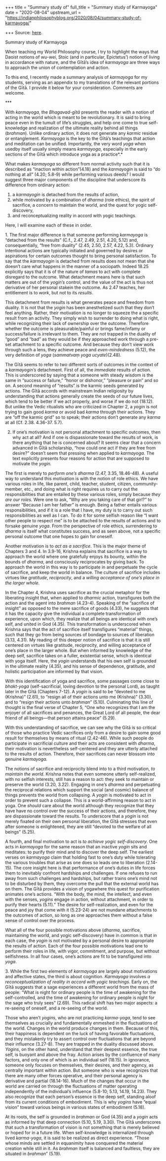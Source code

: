 +++
title = "Summary study of"
full_title = "Summary study of Karmayoga"
date = "2020-08-04"
upstream_url = "https://indianphilosophyblog.org/2020/08/04/summary-study-of-karmayoga/"

+++
Source: [here](https://indianphilosophyblog.org/2020/08/04/summary-study-of-karmayoga/).

Summary study of Karmayoga

When teaching my World Philosophy course, I try to highlight the ways
that Daoist notions of *wu-wei*, Stoic (and in particular, Epictetus’)
notion of living in accordance with nature, and the Gītā’s idea of
*karmayoga* are three ways to approach the union of contemplation and
action.

To this end, I recently made a summary analysis of *karmayoga* for my
students, serving as an appendix to my translations of the relevant
portions of the Gītā. I provide it below for your consideration.
Comments are welcome.

\*\*\*

With *karmayoga*, the *Bhagavad-gītā* presents the reader with a notion
of acting in the world which is meant to be revolutionary. It is said to
bring peace even in the tumult of life’s struggles, and help one come to
true self-knowledge and realization of the ultimate reality behind all
things (*brahman*). Unlike ordinary action, it does not generate any
*karmic* residue or entanglement. *Karmayoga* is the key to the Gītā’s
teachings that action and meditation can be unified. Importantly, the
very word *yoga* when usedby itself usually simply means *karmayoga*,
especially in the early sections of the Gītā which introduce yoga as a
practice*.*

What makes *karmayoga* so different from normal activity such that it is
described as “inaction within action”(4.18) and the *karmayogin* is said
to “do nothing at all” (4.20; 5.8-9) while performing various deeds? I
would suggest three major components of the discipline that underscore
its difference from ordinary action:

1.  a *karmayogin* is detached from the results of action,
2.  while motivated by a combination of *dharma* (role ethics), the
    spirit of sacrifice, a concern to maintain the world, and the quest
    for yogic self-discovery,
3.  and reconceptualizing reality in accord with yogic teachings.

Here, I will examine each of these in order.  
  

1\. The first major difference is that someone performing *karmayoga* is
“detached from the results” (C.f., 2.47, 2.49, 2.51, 4.20, 5.12) and,
consequentially, “free from duality” (2.45, 2.50, 2.57, 4.22, 5.3).
Ordinary intentional actions are typically initiated and governed by
desires or aspirations for certain outcomes thought to bring personal
satisfaction. To say that the *karmayogin* is detached from results does
not mean that she doesn’t care what happens in the manner of a
sociopath. Indeed 18.25 explicitly says that it is of the nature of
*tamas* to act with complete disregard to the outcome. What detachment
means here is that such matters are out of the *yogin’s* control, and
the value of the act is thus not derivative of her personal stakein the
outcome. As 2.47 teaches, her entitlement is to *work*, but not to its
*results*.

This detachment from results is what generates peace and freedom from
duality. It is not that the *yogin* has been anesthetized such that they
don’t feel anything. Rather, their motivation is no longer to squeeze
the a specific result from an activity. They simply wish to surrender to
doing what is right, while recognizing their lack of ownership over the
outcome. Therefore whether the outcome is pleasurable/painful or brings
fame/infamy or success/failure is irrelevant to them. They are not
trapped in the duality of “good” and “bad” as they would be if they
approached work through a pre-set attachment to a specific outcome. And
because they don’t view work through such a lens, they achieve peace and
*even-mindedness* (5.12), the very definition of *yoga* (*sammatvaṃ yoga
ucyate*)(2.48).

The Gītā seems to refer to two different sorts of outcomes in the
context of a *karmayogin’s* detachment. First of all, the *immediate*
results of action. This is underscored by saying that a someone with
steady wisdom is the same in “success or failure,” “honor or dishonor,”
“pleasure or pain” and so on. A second meaning of “results” is the
karmic seeds generated by actions. The Gītā accords with mainstream
Indian religiosity by understanding that actions generally create the
seeds of our future lives, which tend to be better if we act properly,
and worse if we do not (18.12). But unlike the Vedic ritualists who are
criticized in Chapter 2, a *yogin* is not trying to gain good *karma* or
avoid bad *karma* through their actions. They are “off the karmic grid”
so to speak; their actions don’t generate any *karma* at all (Cf. 2.38.
4.36-37. 5.7).

 2. If one’s motivation is not personal attachment to
specific outcomes, then why act at all? And if one is dispassionate
toward the results of work, is there anything that he is concerned
about? It seems clear that a concern advanced in Gītā scholarship, “how
could one act if they are free from desire?” doesn’t seem that pressing
when applied to *karmayoga.* The text explicitly presents four reasons
for action that are supposed to motivate the *yogin.*

The first is merely to *perform one’s dharma* (2.47, 3.35, 18.46-48). A
useful way to understand this motivation is with the notion of role
ethics. We have various roles in life, like parent, child, teacher,
student, citizen, community-member, etc., and doing what is right
requires us to carry out the responsibilities that are entailed by these
various roles, simply because *they are our roles.* Were one to ask,
“Why are you taking care of that girl?” to answer “Because I am her
father” is enough. Being a father entails various responsibilities, and
if it is a role that I have, my duty is to carry out such
responsibilities as well as I can. To do it for some selfish reason like
“I want other people to respect me” is to be attached to the results of
actions and to forsake genuine *yoga*. From the perspective of role
ethics, surrendering to *dharma* is itself what constitutes success, and
as seen above, not a specific personal outcome that one hopes to gain
for oneself.

 Another motivation is to *act as a sacrifice*. This is the
major theme of Chapters 3 and 4. In 3.9-16, Krishna explains that
sacrifice is a way to approach the world where one gratefully enjoys its
bounty, within the bounds of *dharma*, and consciously reciprocates by
giving back. To approach the world in this way is to participate in and
perpetuate the cycle of sacrifice, and keep the world in balance. The
culture of sacrifice includes virtues like *gratitude*, *reciprocity*,
and a *willing acceptance of one’s place* *in the larger whole.*

In the Chapter 4, Krishna uses sacrifice as the crucial metaphor for the
liberating insight that, when applied to *dharmic* action, transfigures
both the action and the agent into *brahman* (4.23-4). Speaking of the
“sacrifice of insight” as opposed to the mere sacrifice of goods (4.33),
he suggests that it has the capacity give the individual a complete
transformation of experience, upon which, they realize that all beings
are identical with one’s self, and united in God (4.35). This
transformation is underscored when Krishna says that the act of
sacrifice itself transfigures “material” things, such that they go from
being sources of bondage to sources of liberation (3.13, 4.31). My
reading of this deeper notion of sacrifice is that it is still centered
on virtues like gratitude, reciprocity, and willing acceptance of one’s
place in the larger whole. But when informed by knowledge of the deep
self, sacrifice takes on a fuller, existential sense, which is identical
with yoga itself. Here, the *yogin* understands that his own self is
grounded in the ultimate reality (4.35), and his sense of dependence,
gratitude, and holistic participation are informed by that vision.

With this identification of yoga and sacrifice, some passages come close
to *bhakt-yoga* (self-sacrificial, loving devotion to the personal
Lord), as taught later in the Gītā (Chapters 7-12). A *yogin* is said to
be “devoted to me (Krishna)” (2.61), to “resign all of their actions
unto me (Krishna)” (3.30), and to “resign their actions unto *brahman*”
(5.10). Culminating this line of thought is the final verse of Chapter
5, “One who recognizes that I am the enjoyer of all sacrifices and
penances, the Great Lord of all people, the dear friend of all
beings—that person attains peace” (5.29).

 With this understanding of sacrifice, we can see why the
Gītā is so critical of those who practice Vedic sacrifices only from a
desire to gain some good result for themselves by means of ritual
(2.42-46). While such people do participate in sacrificial culture and
their acts are consistent with *dharma*, their motivation is
nevertheless self-centered and they are utterly attached to the results
of action. Therefore, their sacrifices can never blossom into genuine
*karmayoga.*

 The notions of sacrifice and reciprocity blend into to a
third motivation, *to maintain the world*. Krishna notes that even
someone utterly self-realized, with no selfish interests, still has a
reason to act: they seek to maintain or preserve the world (3.20, 3.22).
Engaging in one’s *dharma* and perpetuating the reciprocal relations
which support the social (and cosmic) balance of things prevents the
world from collapsing. A *yogin* is motivated to act in order to prevent
such a collapse. This is a world-affirming reason to act in yoga. One
*should* care about the world although they recognize that they have
have no control over the success of their actions, and therefore, they
are dispassionate toward the results. To underscore that a *yogin* is
not merely fixated on their own personal liberation, the Gītā stresses
that even after someone is enlightened, they are still “devoted to the
welfare of all beings” (5.25).

 A fourth, and final motivation to act is *to achieve yogic
self-discovery*. One acts in *karmayoga* for the same reason that an
inactive *yogin* sits and meditates: to purify their mind and to
discover the deep self. The earliest verses on *karmayoga* claim that
holding fast to one’s duty while tolerating the various troubles that
arise as one does so leads one to liberation (2.14-15). The core insight
here is that performance of one’s duties in life forces them to
inevitably confront hardships and challenges. If one refuses to run away
from such challenges and hardships, but rather trains one’s mind not to
be disturbed by them, they overcome the pull that the external world has
on them. The Gītā provides a vision of yogawhere this quest for
purification animates one’s actions. “With the body, the mind, the
intellect, and even with the senses, *yogins* engage in action, without
attachment, in order to purify their hearts (5.11).” The desire for
self-realization, and even for the peace and joy that come with it
(5.23-24) are not mundane attachments to the outcomes of action, so long
as one approaches them without a false sense of control over the
process.

What all of the four possible motivations above (*dharma*, sacrifice,
maintaining the world, and yogic self-discovery) have in common is that
in each case, the *yogin* is not motivated by a personal desire to
appropriate the results of action. Each of the four possible motivations
lead one to perform their roles in life, with vigor, commitment, and
purpose, but without selfishness. In all four cases, one’s actions are
fit to be transfigured into *yoga*.

3\. While the first two elements of *karmayoga* are largely about
motivations and affective states, the third is about cognition.
*Karmayoga* involves *a reconceptualization of reality in accord with
yogic teachings*. Early on, the Gītā suggests that a sage experiences a
different world from the mass of people: “What is night for ordinary
people is the time of awakening for the self-controlled, and the time of
awakening for ordinary people is night for the sage who truly sees”
(2.69). This radical shift has two major aspects: a re-seeing of
oneself, and a re-seeing of the world.

Those who aren’t *yogins*, who are not practicing *karma-yoga*, tend to
see themselves as crucially and fundamentally enmeshed in the
fluctuations of the world. Changes in the world produce changes in them.
Because of this, their happiness is dependent on the luck of having
favorable fluctuations, and they mistakenly try to assert control over
fluctuations that are beyond their influence (3.27-8). They are trapped
in the duality discussed above. *Yogins*, on the other hand, understand
that their deepest essence, the true self, is buoyant and above the
fray. Action arises by the confluence of many factors, and only one of
which is an individual self (18.15). In ignorance, someone only focuses
on themselves, their desires, and their agency, as centrally important
within action. But someone who is wise recognizes that there are many
other forces operative, and their personal agency is derivative and
partial (18.14-16). Much of the changes that occur in the world are
carried on through the fluctuations of matter operating independently of
the individual’s influence (5.8-10; 5.13, 14.19, 14.23). They also
recognize that each person’s essence is the deep self, standing aloof
from its current conditions of embodiment. This is why *yogins* have
“equal vision” toward various beings in various states of embodiment
(5.18).

At its roots, the self is grounded in *brahman* or God (4.35) and a
*yogin* acts as informed by that deep connection (5.10, 5.19, 3.30). The
Gītā underscores that such a transformation of vision is not something
that is merely believed or hoped for in a future life. When
self-knowledge is internalized through lived *karma-yoga*, it is said to
be realized as direct experience. “Those whose minds are settled in
equanimity have conquered the material creation while still in it. As
*brahman* itself is balanced and faultless, they are situated in
*brahman*” (5.19).
